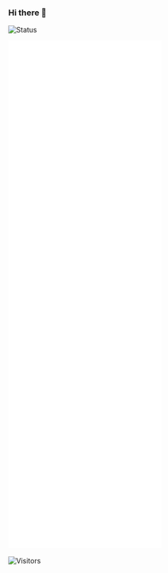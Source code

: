 ### Hi there 👋

![Status](https://github-readme-stats.vercel.app/api?username=ibigbug&show_icons=true&theme=buefy&hide_title=true)

![Metrics](./github-metrics.svg)

![Visitors](https://visitor-badge.glitch.me/badge?page_id=ibigbug.ibigbug)
